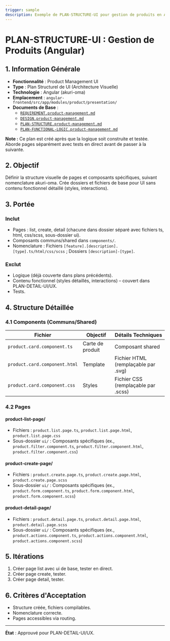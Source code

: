 ```yaml
---
trigger: sample
description: Exemple de PLAN-STRUCTURE-UI pour gestion de produits en Angular, définissant structure visuelle de pages et composants.
---
```


# PLAN-STRUCTURE-UI : Gestion de Produits (Angular)

## 1. Information Générale
- **Fonctionnalité** : Product Management UI
- **Type** : Plan Structurel de UI (Architecture Visuelle)
- **Technologie** : Angular (akuri-oma)
- **Emplacement** : `angular-frontend/src/app/modules/product/presentation/`
- **Documents de Base** :
  - [`REQUIREMENT.product-management.md`](angular-frontend/src/app/modules/product/akuri-specs/REQUIREMENT.product-management.md)
  - [`DESIGN.product-management.md`](angular-frontend/src/app/modules/product/akuri-specs/DESIGN.product-management.md)
  - [`PLAN-STRUCTURE.product-management.md`](angular-frontend/src/app/modules/product/akuri-specs/PLAN-STRUCTURE.product-management.md)
  - [`PLAN-FUNCTIONAL-LOGIC.product-management.md`](angular-frontend/src/app/modules/product/akuri-specs/PLAN-FUNCTIONAL-LOGIC.product-management.md)

**Note :** Ce plan est créé après que la logique soit construite et testée. Aborde pages séparément avec tests en direct avant de passer à la suivante.

## 2. Objectif
Définir la structure visuelle de pages et composants spécifiques, suivant nomenclature akuri-oma. Crée dossiers et fichiers de base pour UI sans contenu fonctionnel détaillé (styles, interactions).

## 3. Portée
### Inclut
- Pages : list, create, detail (chacune dans dossier séparé avec fichiers ts, html, css/scss, sous-dossier ui).
- Composants communs/shared dans `components/`.
- Nomenclature : Fichiers `[feature].[description].[type].ts/html/css/scss` ; Dossiers `[description]-[type]`.

### Exclut
- Logique (déjà couverte dans plans précédents).
- Contenu fonctionnel (styles détaillés, interactions) – couvert dans PLAN-DETAIL-UI/UX.
- Tests.

## 4. Structure Détaillée

### 4.1 Components (Communs/Shared)
| Fichier | Objectif | Détails Techniques |
| --- | --- | --- |
| `product.card.component.ts` | Carte de produit | Composant shared |
| `product.card.component.html` | Template | Fichier HTML (remplaçable par .svg) |
| `product.card.component.css` | Styles | Fichier CSS (remplaçable par .scss) |

### 4.2 Pages
#### product-list-page/
- Fichiers : `product.list.page.ts`, `product.list.page.html`, `product.list.page.css`
- Sous-dossier `ui/` : Composants spécifiques (ex., `product.filter.component.ts`, `product.filter.component.html`, `product.filter.component.css`)

#### product-create-page/
- Fichiers : `product.create.page.ts`, `product.create.page.html`, `product.create.page.scss`
- Sous-dossier `ui/` : Composants spécifiques (ex., `product.form.component.ts`, `product.form.component.html`, `product.form.component.scss`)

#### product-detail-page/
- Fichiers : `product.detail.page.ts`, `product.detail.page.html`, `product.detail.page.scss`
- Sous-dossier `ui/` : Composants spécifiques (ex., `product.actions.component.ts`, `product.actions.component.html`, `product.actions.component.scss`)

## 5. Itérations
1. Créer page list avec ui de base, tester en direct.
2. Créer page create, tester.
3. Créer page detail, tester.

## 6. Critères d'Acceptation
- Structure créée, fichiers compilables.
- Nomenclature correcte.
- Pages accessibles via routing.

---

**État** : Approuvé pour PLAN-DETAIL-UI/UX.